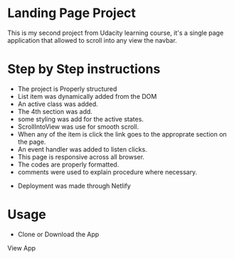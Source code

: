# Landing Page Project

This is my second project from Udacity learning course, it's a single page application that allowed to scroll into any view the navbar.

# Step by Step instructions

- The project is Properly structured
- List item was dynamically added from the DOM
- An active class was added.
- The 4th section was add.
- some styling was add for the active states.
- ScrollIntoView was use for smooth scroll.
- When any of the item is click the link goes to the approprate section on the page.
- An event handler was added to listen clicks.
- This page is responsive across all browser.
- The codes are properly formatted.
- comments were used to explain procedure where necessary.

* Deployment was made through Netlify

# Usage

- Clone or Download the App

View App
